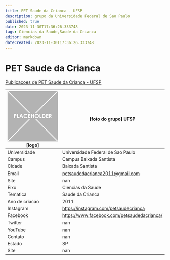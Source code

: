 ```yaml
---
title: PET Saude da Crianca - UFSP
description: grupo da Universidade Federal de Sao Paulo
published: true
date: 2023-11-30T17:36:26.333748
tags: Ciencias da Saude,Saude da Crianca
editor: markdown
dateCreated: 2023-11-30T17:36:26.333748
---
```


# PET Saude da Crianca

[Publicacoes de PET Saude da Crianca - UFSP](/atividade/235PETSaudedaCriancaUFSP/feed.md)

| ![placeholder.png](/placeholder.png) [logo] | [foto do grupo] UFSP         |
| ------------------------------------------- | ------------------------------------------------- |
| Universidade                                | Universidade Federal de Sao Paulo      |
| Campus                                      | Campus Baixada Santista            |
| Cidade                                      | Baixada Santista             |
| Email                                       | petsaudedacrianca2011@gmail.com             |
| Site                                        | nan              |
| Eixo                                        | Ciencias da Saude              |
| Tematica                                    | Saude da Crianca          |
| Ano de criacao                              | 2011        |
| Instagram                                   | https://instagram.com/petsaudecrianca         |
| Facebook                                    | https://www.facebook.com/petsaudedacrianca/          |
| Twitter                                     | nan           |
| YouTube                                     | nan           |
| Contato                                     | nan         |
| Estado                                      |  SP            |
| Site                                        | nan |
